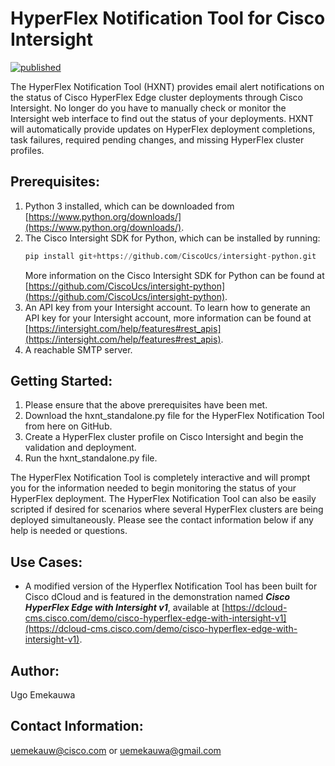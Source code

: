 # HyperFlex Notification Tool for Cisco Intersight

[![published](https://static.production.devnetcloud.com/codeexchange/assets/images/devnet-published.svg)](https://developer.cisco.com/codeexchange/github/repo/ugo-emekauwa/hyperflex-notification-tool)

The HyperFlex Notification Tool (HXNT) provides email alert notifications on the status of Cisco HyperFlex Edge cluster deployments through Cisco Intersight.
No longer do you have to manually check or monitor the Intersight web interface to find out the status of your deployments.
HXNT will automatically provide updates on HyperFlex deployment completions, task failures, required pending changes, and missing HyperFlex cluster profiles.

## Prerequisites:
  1. Python 3 installed, which can be downloaded from [https://www.python.org/downloads/](https://www.python.org/downloads/).
  2. The Cisco Intersight SDK for Python, which can be installed by running:
     ```py
     pip install git+https://github.com/CiscoUcs/intersight-python.git
     ```
     More information on the Cisco Intersight SDK for Python can be found at [https://github.com/CiscoUcs/intersight-python](https://github.com/CiscoUcs/intersight-python).
  3. An API key from your Intersight account. To learn how to generate an API key for your Intersight account, more information can be found at [https://intersight.com/help/features#rest_apis](https://intersight.com/help/features#rest_apis).
  4. A reachable SMTP server.

## Getting Started:

  1. Please ensure that the above prerequisites have been met.
  2. Download the hxnt_standalone.py file for the HyperFlex Notification Tool from here on GitHub.
  3. Create a HyperFlex cluster profile on Cisco Intersight and begin the validation and deployment.
  4. Run the hxnt_standalone.py file.


The HyperFlex Notification Tool is completely interactive and will prompt you for the information needed to begin monitoring the status of your HyperFlex deployment.
The HyperFlex Notification Tool can also be easily scripted if desired for scenarios where several HyperFlex clusters are being deployed simultaneously. Please see the contact information below if any help is needed or questions.

## Use Cases:
- A modified version of the Hyperflex Notification Tool has been built for Cisco dCloud and is featured in the demonstration named **_Cisco HyperFlex Edge with Intersight v1_**, available at [https://dcloud-cms.cisco.com/demo/cisco-hyperflex-edge-with-intersight-v1](https://dcloud-cms.cisco.com/demo/cisco-hyperflex-edge-with-intersight-v1).

## Author:
Ugo Emekauwa

## Contact Information:
uemekauw@cisco.com or uemekauwa@gmail.com
